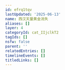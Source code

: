 ```yaml
---
id: efrq1tqv
lastUpdated: '2025-06-13'
name: 西汉天量黄金消失
aliases: []
layer: 4
categoryId: cat_IIjclkT2
tagIds: []
nsfw: false
parent: ''
relatedEntries: []
timelineEvents: []
titledLinks: []
---
```


